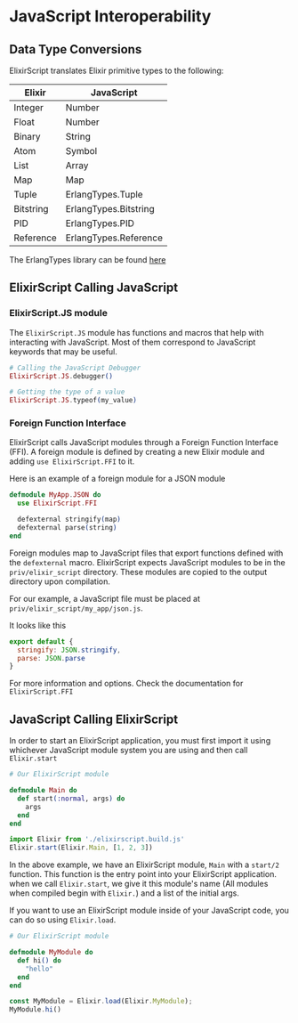 # JavaScript Interoperability

## Data Type Conversions

ElixirScript translates Elixir primitive types to the following:

| Elixir | JavaScript |
|--------|------------|
| Integer | Number |
| Float | Number |
| Binary | String |
| Atom | Symbol |
| List | Array |
| Map | Map |
| Tuple | ErlangTypes.Tuple |
| Bitstring | ErlangTypes.Bitstring |
| PID | ErlangTypes.PID |
| Reference | ErlangTypes.Reference |

The ErlangTypes library can be found [here](https://github.com/elixirscript/erlang-types)

## ElixirScript Calling JavaScript

### ElixirScript.JS module

The `ElixirScript.JS` module has functions and macros that help with interacting with JavaScript.
Most of them correspond to JavaScript keywords that may be useful.

```elixir
# Calling the JavaScript Debugger
ElixirScript.JS.debugger()

# Getting the type of a value
ElixirScript.JS.typeof(my_value)
```

### Foreign Function Interface

ElixirScript calls JavaScript modules through a Foreign Function Interface (FFI). A foreign module is defined by creating a new Elixir module and adding `use ElixirScript.FFI` to it.

Here is an example of a foreign module for a JSON module

```elixir
defmodule MyApp.JSON do
  use ElixirScript.FFI

  defexternal stringify(map)
  defexternal parse(string)
end
```

Foreign modules map to JavaScript files that export functions defined with the `defexternal` macro.
ElixirScript expects JavaScript modules to be in the `priv/elixir_script` directory.
These modules are copied to the output directory upon compilation.

For our example, a JavaScript file must be placed at `priv/elixir_script/my_app/json.js`.

It looks like this
```javascript
export default {
  stringify: JSON.stringify,
  parse: JSON.parse
}
```

For more information and options. Check the documentation for `ElixirScript.FFI`

## JavaScript Calling ElixirScript

  In order to start an ElixirScript application, you must first import it using whichever JavaScript module system you are using and then call `Elixir.start`

  ```Elixir
  # Our ElixirScript module

  defmodule Main do
    def start(:normal, args) do
      args
    end
  end

  ```

  ```javascript
  import Elixir from './elixirscript.build.js'
  Elixir.start(Elixir.Main, [1, 2, 3])
  ```

  In the above example, we have an ElixirScript module, `Main` with a `start/2` function. This function is the entry point into your ElixirScript application. when we call `Elixir.start`, we give it this module's name (All modules when compiled begin with `Elixir.`) and a list of the initial args.


  If you want to use an ElixirScript module inside of your JavaScript code, you can do so using `Elixir.load`.

  ```Elixir
  # Our ElixirScript module

  defmodule MyModule do
    def hi() do
      "hello"
    end
  end
  ```


  ```javascript
  const MyModule = Elixir.load(Elixir.MyModule);
  MyModule.hi()
  ```
